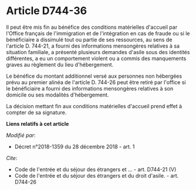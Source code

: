# Article D744-36

Il peut être mis fin au bénéfice des conditions matérielles d'accueil par l'Office français de l'immigration et de
l'intégration en cas de fraude ou si le bénéficiaire a dissimulé tout ou partie de ses ressources, au sens de l'article D.
744-21, a fourni des informations mensongères relatives à sa situation familiale, a présenté plusieurs demandes d'asile sous
des identités différentes, a eu un comportement violent ou a commis des manquements graves au règlement du lieu
d'hébergement.

Le bénéfice du montant additionnel versé aux personnes non hébergées prévu au premier alinéa de l'article D. 744-26 peut être
retiré par l'office si le bénéficiaire a fourni des informations mensongères relatives à son domicile ou ses modalités
d'hébergement.

La décision mettant fin aux conditions matérielles d'accueil prend effet à compter de sa signature.

**Liens relatifs à cet article**

_Modifié par_:

  - Décret n°2018-1359 du 28 décembre 2018 - art. 1

_Cite_:

  - Code de l'entrée et du séjour des étrangers et ... - art. D744-21 (V)
  - Code de l'entrée et du séjour des étrangers et du droit d'asile. - art. D744-26

